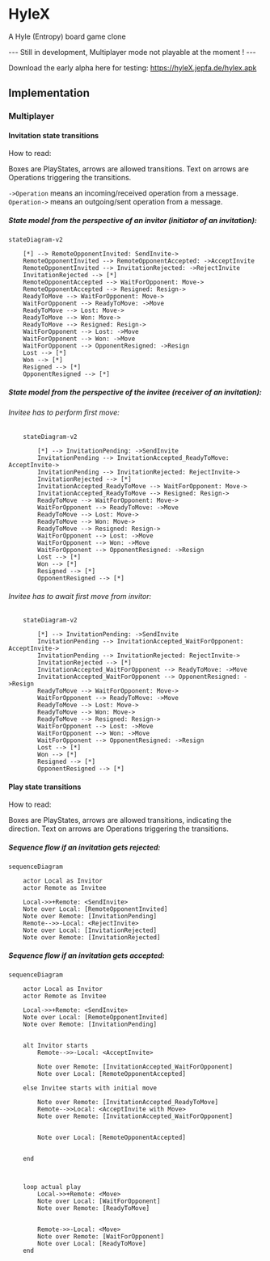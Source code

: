 # HyleX

A Hyle (Entropy) board game clone


--- Still in development, Multiplayer mode not playable at the moment ! ---

Download the early alpha here for testing: https://hyleX.jepfa.de/hylex.apk

## Implementation


### Multiplayer

#### Invitation state transitions


How to read:

Boxes are PlayStates, arrows are allowed transitions. Text on arrows are Operations triggering the transitions.

`->Operation` means an incoming/received operation from a message.
`Operation->` means an outgoing/sent operation from a message.

##### State model from the perspective of an invitor (initiator of an invitation):

```mermaid
stateDiagram-v2

    [*] --> RemoteOpponentInvited: SendInvite->
    RemoteOpponentInvited --> RemoteOpponentAccepted: ->AcceptInvite
    RemoteOpponentInvited --> InvitationRejected: ->RejectInvite
    InvitationRejected --> [*]
    RemoteOpponentAccepted --> WaitForOpponent: Move->
    RemoteOpponentAccepted --> Resigned: Resign->
    ReadyToMove --> WaitForOpponent: Move->
    WaitForOpponent --> ReadyToMove: ->Move
    ReadyToMove --> Lost: Move->
    ReadyToMove --> Won: Move->
    ReadyToMove --> Resigned: Resign->
    WaitForOpponent --> Lost: ->Move
    WaitForOpponent --> Won: ->Move
    WaitForOpponent --> OpponentResigned: ->Resign    
    Lost --> [*]
    Won --> [*]
    Resigned --> [*]
    OpponentResigned --> [*]
```


##### State model from the perspective of the invitee (receiver of an invitation):


###### Invitee has to perform first move:

```mermaid
    stateDiagram-v2
    
        [*] --> InvitationPending: ->SendInvite
        InvitationPending --> InvitationAccepted_ReadyToMove: AcceptInvite->
        InvitationPending --> InvitationRejected: RejectInvite->
        InvitationRejected --> [*]
        InvitationAccepted_ReadyToMove --> WaitForOpponent: Move->
        InvitationAccepted_ReadyToMove --> Resigned: Resign->
        ReadyToMove --> WaitForOpponent: Move->
        WaitForOpponent --> ReadyToMove: ->Move
        ReadyToMove --> Lost: Move->
        ReadyToMove --> Won: Move->
        ReadyToMove --> Resigned: Resign->
        WaitForOpponent --> Lost: ->Move
        WaitForOpponent --> Won: ->Move
        WaitForOpponent --> OpponentResigned: ->Resign    
        Lost --> [*]
        Won --> [*]
        Resigned --> [*]
        OpponentResigned --> [*]
```


###### Invitee has to await first move from invitor:

```mermaid
    stateDiagram-v2
    
        [*] --> InvitationPending: ->SendInvite
        InvitationPending --> InvitationAccepted_WaitForOpponent: AcceptInvite->
        InvitationPending --> InvitationRejected: RejectInvite->
        InvitationRejected --> [*]
        InvitationAccepted_WaitForOpponent --> ReadyToMove: ->Move
        InvitationAccepted_WaitForOpponent --> OpponentResigned: ->Resign
        ReadyToMove --> WaitForOpponent: Move->
        WaitForOpponent --> ReadyToMove: ->Move
        ReadyToMove --> Lost: Move->
        ReadyToMove --> Won: Move->
        ReadyToMove --> Resigned: Resign->
        WaitForOpponent --> Lost: ->Move
        WaitForOpponent --> Won: ->Move
        WaitForOpponent --> OpponentResigned: ->Resign    
        Lost --> [*]
        Won --> [*]
        Resigned --> [*]
        OpponentResigned --> [*]
```


#### Play state transitions

How to read:

Boxes are PlayStates, arrows are allowed transitions, indicating the direction. Text on arrows are Operations triggering the transitions.


##### Sequence flow if an invitation gets rejected:

```mermaid
sequenceDiagram

    actor Local as Invitor
    actor Remote as Invitee

    Local->>+Remote: <SendInvite>
    Note over Local: [RemoteOpponentInvited]
    Note over Remote: [InvitationPending]
    Remote-->>-Local: <RejectInvite>
    Note over Local: [InvitationRejected]
    Note over Remote: [InvitationRejected]
```



##### Sequence flow if an invitation gets accepted:

```mermaid
sequenceDiagram

    actor Local as Invitor
    actor Remote as Invitee

    Local->>+Remote: <SendInvite>
    Note over Local: [RemoteOpponentInvited]
    Note over Remote: [InvitationPending]


    alt Invitor starts
        Remote-->>-Local: <AcceptInvite>

        Note over Remote: [InvitationAccepted_WaitForOpponent]
        Note over Local: [RemoteOpponentAccepted]

    else Invitee starts with initial move

        Note over Remote: [InvitationAccepted_ReadyToMove]
        Remote-->>Local: <AcceptInvite with Move>
        Note over Remote: [InvitationAccepted_WaitForOpponent]


        Note over Local: [RemoteOpponentAccepted]
    

    end



    loop actual play
        Local->>+Remote: <Move>
        Note over Local: [WaitForOpponent]
        Note over Remote: [ReadyToMove]


        Remote->>-Local: <Move>
        Note over Remote: [WaitForOpponent]
        Note over Local: [ReadyToMove]
    end

```




